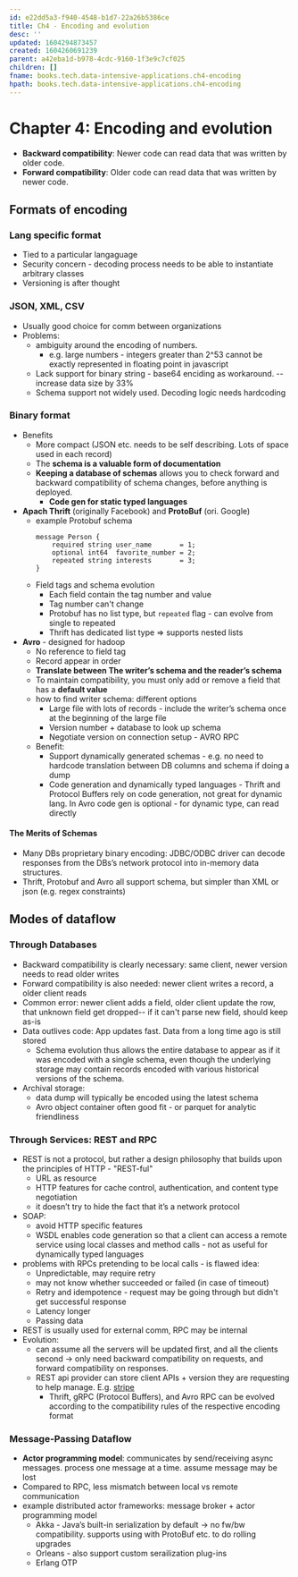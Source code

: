```yaml
---
id: e22dd5a3-f940-4548-b1d7-22a26b5386ce
title: Ch4 - Encoding and evolution
desc: ''
updated: 1604294873457
created: 1604260691239
parent: a42eba1d-b978-4cdc-9160-1f3e9c7cf025
children: []
fname: books.tech.data-intensive-applications.ch4-encoding
hpath: books.tech.data-intensive-applications.ch4-encoding
---
```

# Chapter 4: Encoding and evolution

- **Backward compatibility**: Newer code can read data that was written by older code.
- **Forward compatibility**: Older code can read data that was written by newer code.

## Formats of encoding

### Lang specific format

- Tied to a particular langaguage
- Security concern - decoding process needs to be able to instantiate arbitrary classes 
- Versioning is after thought

### JSON, XML, CSV

- Usually good choice for comm between organizations
- Problems:
  - ambiguity around the encoding of numbers. 
    - e.g. large numbers - integers greater than 2^53 cannot be exactly represented  in floating point in javascript
  - Lack support for binary string - base64 enciding as workaround. -- increase data size by 33%
  - Schema support not widely used. Decoding logic needs hardcoding

### Binary format

- Benefits 
  - More compact (JSON etc. needs to be self describing. Lots of space used in each record)
  - The **schema is a valuable form of documentation**  
  - **Keeping a database of schemas** allows you to check forward and backward compatibility of schema changes, before anything is deployed. 
    - **Code gen for static typed languages**
- **Apach Thrift** (originally Facebook) and **ProtoBuf** (ori. Google)
  - example Protobuf schema
    ```
    message Person {
        required string user_name       = 1;
        optional int64  favorite_number = 2;
        repeated string interests       = 3;
    } 
    ```
  - Field tags and schema evolution 
    - Each field contain the tag number and value
    - Tag number can't change
    - Protobuf has no list type, but `repeated` flag - can evolve from single to repeated 
    - Thrift has dedicated list type => supports nested lists
- **Avro** - designed for hadoop
  - No reference to field tag
  - Record appear in order
  - **Translate between The writer’s schema and the reader’s schema**
  - To maintain compatibility, you must only add or remove a field that has a **default value** 
  - how to find writer schema: different options 
    - Large file with lots of records  - include the writer’s schema once at the beginning of the large  file 
    - Version number + database to look up schema
    - Negotiate version on connection setup - AVRO RPC 
  - Benefit: 
    - Support dynamically generated schemas  - e.g. no need to hardcode translation between DB columns and schema if doing a dump
    - Code generation and dynamically typed languages - Thrift and Protocol Buffers rely on code generation, not great for dynamic lang. In Avro code gen is optional - for dynamic type, can read directly

#### The Merits of Schemas

- Many DBs proprietary binary encoding: JDBC/ODBC driver can decode responses from the DBs’s network protocol into in-memory data structures. 
- Thrift, Protobuf and Avro all support schema, but simpler than XML or json (e.g. regex constraints)

## Modes of dataflow

### Through Databases

- Backward compatibility is clearly necessary: same client, newer version needs to read older writes
- Forward compatibility is also needed: newer client writes a record, a older client reads
- Common error: newer client adds a field, older client update the row, that unknown field get dropped-- if it can't parse new field, should keep as-is 
- Data outlives code: App updates fast. Data from a long time ago is still stored 
  - Schema evolution thus allows the entire database to appear as if it was encoded with a single schema, even though the underlying storage may contain records encoded with various historical versions of the schema. 
- Archival storage:
  - data dump will typically be encoded using the latest schema 
  - Avro object container often good fit - or parquet for analytic friendliness 

### Through Services: REST and RPC

- REST is not a protocol, but rather a design philosophy that builds upon the principles of HTTP - "REST-ful"
  - URL as resource
  - HTTP features for cache control, authentication, and content type negotiation 
  - it doesn’t try to hide the fact that it’s a network protocol
- SOAP: 
  - avoid HTTP specific features
  - WSDL enables code generation so that a client can access a remote service using local classes and method calls  - not as useful for dynamically typed languages
- problems with RPCs pretending to be local calls - is flawed idea: 
  - Unpredictable, may require retry
  - may not know whether succeeded or failed (in case of timeout) 
  - Retry and idempotence - request may be going through but didn't get successful response
  - Latency longer
  - Passing data
- REST is usually used for external comm, RPC may be internal
- Evolution:
  - can assume all the servers will be updated first, and all the clients second -> only need backward compatibility on requests, and forward compatibility on responses. 
  - REST api provider can store client APIs + version they are requesting to help manage. E.g. [stripe](https://stripe.com/docs/upgrades)
    - Thrift, gRPC (Protocol Buffers), and Avro RPC can be evolved according to the compatibility rules of the respective encoding format

### Message-Passing Dataflow

- **Actor programming model**: communicates by send/receiving async messages. process one message at a time. assume message may be lost 
- Compared to RPC, less mismatch between local vs remote communication 
- example distributed actor frameworks: message broker + actor programming model
  - Akka - Java’s built-in serialization by default -> no fw/bw compatibility. supports using with ProtoBuf etc. to do rolling upgrades
  - Orleans - also support custom serailization plug-ins 
  - Erlang OTP  

